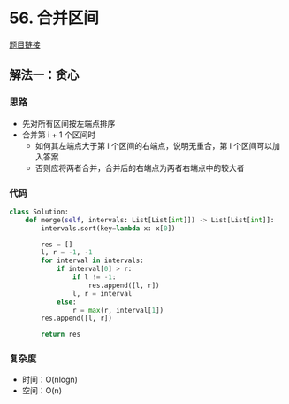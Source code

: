# 56. 合并区间

[题目链接](https://leetcode.cn/problems/merge-intervals/description/)

## 解法一：贪心

### 思路

- 先对所有区间按左端点排序
- 合并第 i + 1 个区间时
  - 如何其左端点大于第 i 个区间的右端点，说明无重合，第 i 个区间可以加入答案
  - 否则应将两者合并，合并后的右端点为两者右端点中的较大者

### 代码

```py
class Solution:
    def merge(self, intervals: List[List[int]]) -> List[List[int]]:
        intervals.sort(key=lambda x: x[0])

        res = []
        l, r = -1, -1
        for interval in intervals:
            if interval[0] > r:
                if l != -1:
                    res.append([l, r])
                l, r = interval
            else:
                r = max(r, interval[1])
        res.append([l, r])

        return res
```

### 复杂度

- 时间：O(nlogn)
- 空间：O(n)